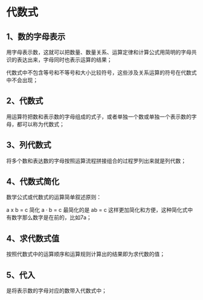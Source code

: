 # 代数式

## 1、数的字母表示
用字母表示数，这就可以把数量、数量关系、运算定律和计算公式用简明的字母共识的表达出来，字母同时也表示运算的结果；

代数式中不包含等号和不等号和大小比较符号，这些涉及关系运算的符号在代数式中不会出现；

## 2、代数式
用运算符把数和表示数的字母组成的式子，或者单独一个数或单独一个表示数的字母，都可以称为代数式；

## 3、列代数式
将多个数和表达数的字母按照运算流程拼接组合的过程罗列出来就是列代数；

## 4、代数式简化
数学公式或代数式的运算简单叙述原则：

a x b = c 简化 a · b = c 最简化的是 ab = c 这样更加简化和方便，这种简化式中有数字那么数字是在前的，比如7a；

## 4、求代数式值
按照代数式中的运算顺序和运算规则计算出的结果即为求代数的值；

## 5、代入
是将表示数的字母对应的数带入代数式中；

